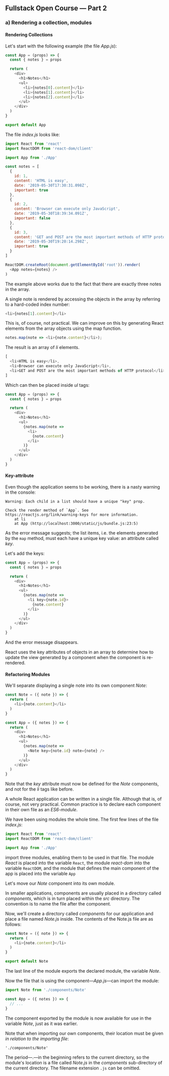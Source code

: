 ## Fullstack Open Course — Part 2

### a) Rendering a collection, modules

#### Rendering Collections

Let's start with the following example (the file _App.js_):

```javascript
const App = (props) => {
  const { notes } = props

  return (
    <div>
      <h1>Notes</h1>
      <ul>
        <li>{notes[0].content}</li>
        <li>{notes[1].content}</li>
        <li>{notes[2].content}</li>
      </ul>
    </div>
  )
}

export default App
```

The file _index.js_ looks like:

```javascript
import React from 'react'
import ReactDOM from 'react-dom/client'

import App from './App'

const notes = [
  {
    id: 1,
    content: 'HTML is easy',
    date: '2019-05-30T17:30:31.098Z',
    important: true
  },
  {
    id: 2,
    content: 'Browser can execute only JavaScript',
    date: '2019-05-30T18:39:34.091Z',
    important: false
  },
  {
    id: 3,
    content: 'GET and POST are the most important methods of HTTP protocol',
    date: '2019-05-30T19:20:14.298Z',
    important: true
  }
]

ReactDOM.createRoot(document.getElementById('root')).render(
  <App notes={notes} />
)
```

The example above works due to the fact that there are exactly three notes in the array.  

A single note is rendered by accessing the objects in the array by referring to a hard-coded index number:

```javascript
<li>{notes[1].content}</li>
```

This is, of course, not practical. We can improve on this by generating React elements from the array objects using the map function.  

```javascript
notes.map(note => <li>{note.content}</li>);
```

The result is an array of _li_ elements.

```javascript
[
  <li>HTML is easy</li>,
  <li>Browser can execute only JavaScript</li>,
  <li>GET and POST are the most important methods of HTTP protocol</li>,
]
```

Which can then be placed inside _ul_ tags:

```javascript
const App = (props) => {
  const { notes } = props

  return (
    <div>
      <h1>Notes</h1>
      <ul>
        {notes.map(note => 
          <li>
            {note.content}
          </li>
        )}
      </ul>
    </div>
  )
}
```

#### Key-attribute

Even though the application seems to be working, there is a nasty warning in the console:

```
Warning: Each child in a list should have a unique "key" prop.

Check the render method of `App`. See https://reactjs.org/link/warning-keys for more information.
    at li
    at App (http://localhost:3000/static/js/bundle.js:23:5)
```

As the error message suggests; the list items, i.e. the elements generated by the `map` method, must each have a unique key value: an attribute called _key_.  

Let's add the keys:

```javascript
const App = (props) => {
  const { notes } = props

  return (
    <div>
      <h1>Notes</h1>
      <ul>
        {notes.map(note => 
          <li key={note.id}>
            {note.content}
          </li>
        )}
      </ul>
    </div>
  )
}
```

And the error message disappears.  

React uses the key attributes of objects in an array to determine how to update the view generated by a component when the component is re-rendered.

#### Refactoring Modules

We'll separate displaying a single note into its own component _Note_:

```javascript
const Note = ({ note }) => {
  return (
    <li>{note.content}</li>
  )
}

const App = ({ notes }) => {
  return (
    <div>
      <h1>Notes</h1>
      <ul>
        {notes.map(note => 
          <Note key={note.id} note={note} />
        )}
      </ul>
    </div>
  )
}
```

Note that the _key_ attribute must now be defined for the _Note_ components, and not for the _li_ tags like before.  

A whole React application can be written in a single file. Although that is, of course, not very practical. Common practice is to declare each component in their own file as an _ES6-module_.  

We have been using modules the whole time. The first few lines of the file _index.js_:

```javascript
import React from 'react'
import ReactDOM from 'react-dom/client'

import App from './App'
```

import three modules, enabling them to be used in that file. The module _React_ is placed into the variable `React`, the module _react-dom_ into the variable `ReactDOM`, and the module that defines the main component of the app is placed into the variable `App`

Let's move our _Note_ component into its own module.  

In smaller applications, components are usually placed in a directory called _components_, which is in turn placed within the _src_ directory. The convention is to name the file after the component.  

Now, we'll create a directory called _components_ for our application and place a file named _Note.js_ inside. The contents of the Note.js file are as follows:

```javascript
const Note = ({ note }) => {
  return (
    <li>{note.content}</li>
  )
}

export default Note
```

The last line of the module exports the declared module, the variable _Note_.  

Now the file that is using the component—_App.js_—can import the module:  

```javascript
import Note from './components/Note'

const App = ({ notes }) => {
  // ...
}
```

The component exported by the module is now available for use in the variable _Note_, just as it was earlier.  

Note that when importing our own components, their location must be given _in relation to the importing file_:

```
'./components/Note'
```

The period—.—in the beginning refers to the current directory, so the module's location is a file called _Note.js_ in the _components_ sub-directory of the current directory. The filename extension `.js` can be omitted.  

